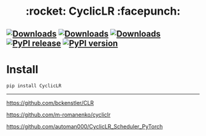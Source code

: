 <h1 align = "center">:rocket: CyclicLR :facepunch:</h1>

[![Downloads](http://pepy.tech/badge/CyclicLR)](http://pepy.tech/project/CyclicLR)
[![Downloads](https://pepy.tech/badge/CyclicLR/month)](https://pepy.tech/project/CyclicLR/month)
[![Downloads](https://pepy.tech/badge/CyclicLR/week)](https://pepy.tech/project/CyclicLR/week)
[![PyPI release](https://img.shields.io/pypi/v/CyclicLR.svg)](https://pypi.python.org/pypi/CyclicLR)
[![PyPI version](https://img.shields.io/pypi/pyversions/CyclicLR.svg)](https://pypi.python.org/pypi/CyclicLR)
---

# Install
```sh
pip install CyclicLR
```


---
https://github.com/bckenstler/CLR

https://github.com/m-romanenko/cycliclr

https://github.com/automan000/CyclicLR_Scheduler_PyTorch